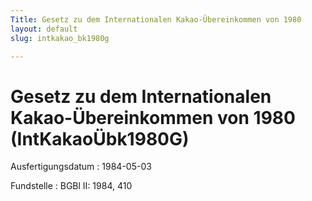 ```yaml
---
Title: Gesetz zu dem Internationalen Kakao-Übereinkommen von 1980
layout: default
slug: intkakao_bk1980g

---
```


# Gesetz zu dem Internationalen Kakao-Übereinkommen von 1980 (IntKakaoÜbk1980G)

Ausfertigungsdatum
:   1984-05-03

Fundstelle
:   BGBl II: 1984, 410

